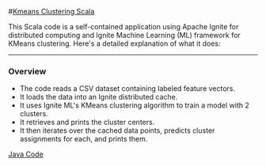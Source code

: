 #[Kmeans Clustering Scala](https://github.com/werowe/InsightML/blob/master/Kmeans.scala)

This Scala code is a self-contained application using Apache Ignite for distributed computing and Ignite Machine Learning (ML) framework for KMeans clustering. Here's a detailed explanation of what it does:

---

### Overview

- The code reads a CSV dataset containing labeled feature vectors.
- It loads the data into an Ignite distributed cache.
- It uses Ignite ML's KMeans clustering algorithm to train a model with 2 clusters.
- It retrieves and prints the cluster centers.
- It then iterates over the cached data points, predicts cluster assignments for each, and prints them.


[Java Code](https://github.com/werowe/InsightML/blob/master/LRExample.java)

